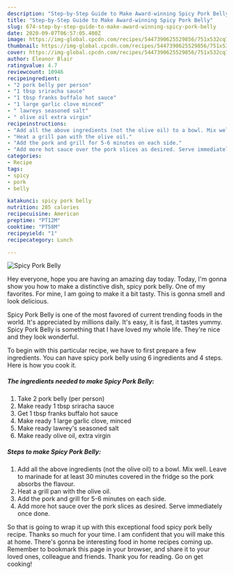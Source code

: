 ```yaml
---
description: "Step-by-Step Guide to Make Award-winning Spicy Pork Belly"
title: "Step-by-Step Guide to Make Award-winning Spicy Pork Belly"
slug: 674-step-by-step-guide-to-make-award-winning-spicy-pork-belly
date: 2020-09-07T06:57:05.400Z
image: https://img-global.cpcdn.com/recipes/5447390625529856/751x532cq70/spicy-pork-belly-recipe-main-photo.jpg
thumbnail: https://img-global.cpcdn.com/recipes/5447390625529856/751x532cq70/spicy-pork-belly-recipe-main-photo.jpg
cover: https://img-global.cpcdn.com/recipes/5447390625529856/751x532cq70/spicy-pork-belly-recipe-main-photo.jpg
author: Eleanor Blair
ratingvalue: 4.7
reviewcount: 10946
recipeingredient:
- "2 pork belly per person"
- "1 tbsp sriracha sauce"
- "1 tbsp franks buffalo hot sauce"
- "1 large garlic clove minced"
- " lawreys seasoned salt"
- " olive oil extra virgin"
recipeinstructions:
- "Add all the above ingredients (not the olive oil) to a bowl. Mix well. Leave to marinade for at least 30 minutes covered in the fridge so the pork absorbs the flavour."
- "Heat a grill pan with the olive oil."
- "Add the pork and grill for 5-6 minutes on each side."
- "Add more hot sauce over the pork slices as desired. Serve immediately once done."
categories:
- Recipe
tags:
- spicy
- pork
- belly

katakunci: spicy pork belly 
nutrition: 285 calories
recipecuisine: American
preptime: "PT12M"
cooktime: "PT58M"
recipeyield: "1"
recipecategory: Lunch

---
```



![Spicy Pork Belly](https://img-global.cpcdn.com/recipes/5447390625529856/751x532cq70/spicy-pork-belly-recipe-main-photo.jpg)

Hey everyone, hope you are having an amazing day today. Today, I'm gonna show you how to make a distinctive dish, spicy pork belly. One of my favorites. For mine, I am going to make it a bit tasty. This is gonna smell and look delicious.



Spicy Pork Belly is one of the most favored of current trending foods in the world. It's appreciated by millions daily. It's easy, it is fast, it tastes yummy. Spicy Pork Belly is something that I have loved my whole life. They're nice and they look wonderful.


To begin with this particular recipe, we have to first prepare a few ingredients. You can have spicy pork belly using 6 ingredients and 4 steps. Here is how you cook it.

<!--inarticleads1-->

##### The ingredients needed to make Spicy Pork Belly:

1. Take 2 pork belly (per person)
1. Make ready 1 tbsp sriracha sauce
1. Get 1 tbsp franks buffalo hot sauce
1. Make ready 1 large garlic clove, minced
1. Make ready  lawrey&#39;s seasoned salt
1. Make ready  olive oil, extra virgin




<!--inarticleads2-->

##### Steps to make Spicy Pork Belly:

1. Add all the above ingredients (not the olive oil) to a bowl. Mix well. Leave to marinade for at least 30 minutes covered in the fridge so the pork absorbs the flavour.
1. Heat a grill pan with the olive oil.
1. Add the pork and grill for 5-6 minutes on each side.
1. Add more hot sauce over the pork slices as desired. Serve immediately once done.




So that is going to wrap it up with this exceptional food spicy pork belly recipe. Thanks so much for your time. I am confident that you will make this at home. There's gonna be interesting food in home recipes coming up. Remember to bookmark this page in your browser, and share it to your loved ones, colleague and friends. Thank you for reading. Go on get cooking!
